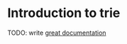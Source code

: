 # Introduction to trie

TODO: write [great documentation](http://jacobian.org/writing/what-to-write/)
